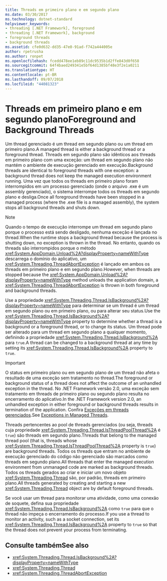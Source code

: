 ```yaml
---
title: Threads em primeiro plano e em segundo plano
ms.date: 03/30/2017
ms.technology: dotnet-standard
helpviewer_keywords:
- threading [.NET Framework], foreground
- threading [.NET Framework], background
- foreground threads
- background threads
ms.assetid: cfe0d632-dd35-47e0-91ad-f742a444005e
author: rpetrusha
ms.author: ronpet
ms.openlocfilehash: fcedd478ee1eb89c11dc9535b1d2ffe843d0f658
ms.sourcegitcommit: 64f4baed249341e5bf64d1385bf48e3f2e1a0211
ms.translationtype: HT
ms.contentlocale: pt-BR
ms.lasthandoff: 09/07/2018
ms.locfileid: "44081323"
---
```

# <a name="foreground-and-background-threads"></a><span data-ttu-id="9da73-102">Threads em primeiro plano e em segundo plano</span><span class="sxs-lookup"><span data-stu-id="9da73-102">Foreground and Background Threads</span></span>
<span data-ttu-id="9da73-103">Um thread gerenciado é um thread em segundo plano ou um thread em primeiro plano.</span><span class="sxs-lookup"><span data-stu-id="9da73-103">A managed thread is either a background thread or a foreground thread.</span></span> <span data-ttu-id="9da73-104">Threads em segundo plano são idênticos aos threads em primeiro plano com uma exceção: um thread em segundo plano não mantém o ambiente de execução gerenciado em execução.</span><span class="sxs-lookup"><span data-stu-id="9da73-104">Background threads are identical to foreground threads with one exception: a background thread does not keep the managed execution environment running.</span></span> <span data-ttu-id="9da73-105">Uma vez que todos os threads em primeiro plano foram interrompidos em um processo gerenciado (onde o arquivo .exe é um assembly gerenciado), o sistema interrompe todos os threads em segundo plano e desliga.</span><span class="sxs-lookup"><span data-stu-id="9da73-105">Once all foreground threads have been stopped in a managed process (where the .exe file is a managed assembly), the system stops all background threads and shuts down.</span></span>  
  
> [!NOTE]
>  <span data-ttu-id="9da73-106">Quando o tempo de execução interrompe um thread em segundo plano porque o processo está sendo desligado, nenhuma exceção é lançada no thread.</span><span class="sxs-lookup"><span data-stu-id="9da73-106">When the runtime stops a background thread because the process is shutting down, no exception is thrown in the thread.</span></span> <span data-ttu-id="9da73-107">No entanto, quando os threads são interrompidos porque o método <xref:System.AppDomain.Unload%2A?displayProperty=nameWithType> descarrega o domínio do aplicativo, um <xref:System.Threading.ThreadAbortException> é lançado em ambos os threads em primeiro plano e em segundo plano.</span><span class="sxs-lookup"><span data-stu-id="9da73-107">However, when threads are stopped because the <xref:System.AppDomain.Unload%2A?displayProperty=nameWithType> method unloads the application domain, a <xref:System.Threading.ThreadAbortException> is thrown in both foreground and background threads.</span></span>  
  
 <span data-ttu-id="9da73-108">Use a propriedade <xref:System.Threading.Thread.IsBackground%2A?displayProperty=nameWithType> para determinar se um thread é um thread em segundo plano ou em primeiro plano, ou para alterar seu status.</span><span class="sxs-lookup"><span data-stu-id="9da73-108">Use the <xref:System.Threading.Thread.IsBackground%2A?displayProperty=nameWithType> property to determine whether a thread is a background or a foreground thread, or to change its status.</span></span> <span data-ttu-id="9da73-109">Um thread pode ser alterado para um thread em segundo plano a qualquer momento, definindo a propriedade <xref:System.Threading.Thread.IsBackground%2A> para `true`.</span><span class="sxs-lookup"><span data-stu-id="9da73-109">A thread can be changed to a background thread at any time by setting its <xref:System.Threading.Thread.IsBackground%2A> property to `true`.</span></span>  
  
> [!IMPORTANT]
>  <span data-ttu-id="9da73-110">O status em primeiro plano ou em segundo plano de um thread não afeta o resultado de uma exceção sem tratamento no thread.</span><span class="sxs-lookup"><span data-stu-id="9da73-110">The foreground or background status of a thread does not affect the outcome of an unhandled exception in the thread.</span></span> <span data-ttu-id="9da73-111">No .NET Framework versão 2.0, uma exceção sem tratamento em threads de primeiro plano ou segundo plano resulta no encerramento do aplicativo.</span><span class="sxs-lookup"><span data-stu-id="9da73-111">In the .NET Framework version 2.0, an unhandled exception in either foreground or background threads results in termination of the application.</span></span> <span data-ttu-id="9da73-112">Confira [Exceções em threads gerenciados](../../../docs/standard/threading/exceptions-in-managed-threads.md).</span><span class="sxs-lookup"><span data-stu-id="9da73-112">See [Exceptions in Managed Threads](../../../docs/standard/threading/exceptions-in-managed-threads.md).</span></span>  
  
 <span data-ttu-id="9da73-113">Threads pertencentes ao pool de threads gerenciados (ou seja, threads cuja propriedade <xref:System.Threading.Thread.IsThreadPoolThread%2A> é `true`) são threads em segundo plano.</span><span class="sxs-lookup"><span data-stu-id="9da73-113">Threads that belong to the managed thread pool (that is, threads whose <xref:System.Threading.Thread.IsThreadPoolThread%2A> property is `true`) are background threads.</span></span> <span data-ttu-id="9da73-114">Todos os threads que entram no ambiente de execução gerenciado do código não gerenciado são marcados como threads em segundo plano.</span><span class="sxs-lookup"><span data-stu-id="9da73-114">All threads that enter the managed execution environment from unmanaged code are marked as background threads.</span></span> <span data-ttu-id="9da73-115">Todos os threads gerados ao criar e iniciar um novo objeto <xref:System.Threading.Thread> são, por padrão, threads em primeiro plano.</span><span class="sxs-lookup"><span data-stu-id="9da73-115">All threads generated by creating and starting a new <xref:System.Threading.Thread> object are by default foreground threads.</span></span>  
  
 <span data-ttu-id="9da73-116">Se você usar um thread para monitorar uma atividade, como uma conexão de soquete, defina sua propriedade <xref:System.Threading.Thread.IsBackground%2A> como `true` para que o thread não impeça o encerramento do processo.</span><span class="sxs-lookup"><span data-stu-id="9da73-116">If you use a thread to monitor an activity, such as a socket connection, set its <xref:System.Threading.Thread.IsBackground%2A> property to `true` so that the thread does not prevent your process from terminating.</span></span>  
  
## <a name="see-also"></a><span data-ttu-id="9da73-117">Consulte também</span><span class="sxs-lookup"><span data-stu-id="9da73-117">See also</span></span>

- <xref:System.Threading.Thread.IsBackground%2A?displayProperty=nameWithType>  
- <xref:System.Threading.Thread>  
- <xref:System.Threading.ThreadAbortException>

